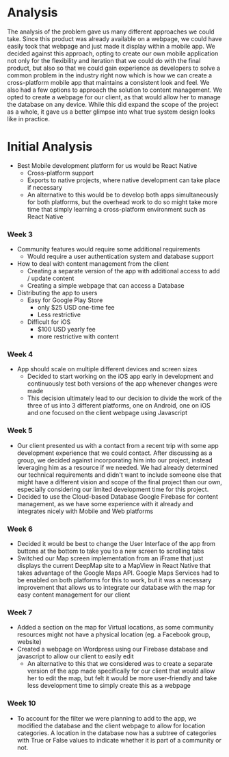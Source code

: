 # Analysis

The analysis of the problem gave us many different approaches we could take. Since this product was already available on a webpage, we could have easily took that webpage and just made it display within a mobile app. We decided against this approach, opting to create our own mobile application not only for the flexibility and iteration that we could do with the final product, but also so that we could gain experience as developers to solve a common problem in the industry right now which is how we can create a cross-platform mobile app that maintains a consistent look and feel. We also had a few options to approach the solution to content management. We opted to create a webpage for our client, as that would allow her to manage the database on any device. While this did expand the scope of the project as a whole, it gave us a better glimpse into what true system design looks like in practice.

# Initial Analysis

* Best Mobile development platform for us would be React Native
  * Cross-platform support
  * Exports to native projects, where native development can take place if necessary
  * An alternative to this would be to develop both apps simultaneously for both platforms, but the overhead work to do so might take more time that simply learning a cross-platform environment such as React Native

### Week 3

* Community features would require some additional requirements
  * Would require a user authentication system and database support
* How to deal with content management from the client
  * Creating a separate version of the app with additional access to add / update content
  * Creating a simple webpage that can access a Database
* Distributing the app to users
  * Easy for Google Play Store 
    * only $25 USD one-time fee
    * Less restrictive
  * Difficult for iOS
    * $100 USD yearly fee
    * more restrictive with content

### Week 4

* App should scale on multiple different devices and screen sizes
  * Decided to start working on the iOS app early in development and continuously test both versions of the app whenever changes were made
  * This decision ultimately lead to our decision to divide the work of the three of us into 3 different platforms, one on Android, one on iOS and one focused on the client webpage using Javascript

### Week 5

* Our client presented us with a contact from a recent trip with some app development experience that we could contact. After discussing as a group, we decided against incorporating him into our project, instead leveraging him as a resource if we needed. We had already determined our technical requirements and didn't want to include someone else that might have a different vision and scope of the final project than our own, especially considering our limited development time for this project.
* Decided to use the Cloud-based Database Google Firebase for content management, as we have some experience with it already and integrates nicely with Mobile and Web platforms

### Week 6

* Decided it would be best to change the User Interface of the app from buttons at the bottom to take you to a new screen to scrolling tabs
* Switched our Map screen implementation from an iFrame that just displays the current DeepMap site to a MapView in React Native that takes advantage of the Google Maps API. Google Maps Services had to be enabled on both platforms for this to work, but it was a necessary improvement that allows us to integrate our database with the map for easy content management for our client

### Week 7

* Added a section on the map for Virtual locations, as some community resources might not have a physical location (eg. a Facebook group, website)
* Created a webpage on Wordpress using our Firebase database and javascript to allow our client to easily edit 
  * An alternative to this that we considered was to create a separate version of the app made specifically for our client that would allow her to edit the map, but felt it would be more user-friendly and take less development time to simply create this as a webpage

### Week 10

* To account for the filter we were planning to add to the app, we modified the database and the client webpage to allow for location categories. A location in the database now has a subtree of categories with True or False values to indicate whether it is part of a community or not.



